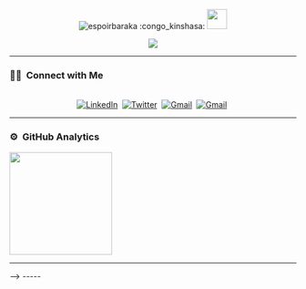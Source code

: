 <p align="center"> <img src="https://komarev.com/ghpvc/?username=espoirbaraka&label=Profile%20views&color=0e75b6&style=plastic" alt="espoirbaraka" /> :congo_kinshasa: <img src="https://media.giphy.com/media/hvRJCLFzcasrR4ia7z/giphy.gif" width="35"></p>
<p align="center">
  <a href="https://github.com/DenverCoder1/readme-typing-svg"><img src="https://readme-typing-svg.herokuapp.com?lines=Baraka+Bigega+Espoir;Computer+Science+Student;Software+Developer;Graphic%20Designer;Always%20learning%20new%20things&center=true&width=500&height=50"></a>
</p>
<hr/>



<h3> 🤝🏻 &nbsp;Connect with Me </h3> 

<p align="center">
<br>
<a href="https://www.linkedin.com/in/espoir-baraka-38394018a/"><img src="https://img.shields.io/badge/linkedin-%230077B5.svg?&style=for-the-badge&logo=linkedin&logoColor=white" alt="LinkedIn" /></a>&nbsp;
<a href="https://twitter.com/barakabigega"><img src="https://img.shields.io/badge/Twitter-1DA1F2?style=for-the-badge&logo=twitter&logoColor=white" alt="Twitter" /></a>&nbsp;
<a href="mailto:esbarakabigega@gmail.com?subject=Hello Baraka from GitHub"><img src="https://img.shields.io/badge/gmail-%23D14836.svg?&style=for-the-badge&logo=gmail&logoColor=white" alt="Gmail"/></a>&nbsp;
<a href="https://facebook.com/bigegaespoir/"><img src="https://img.shields.io/badge/Facebook-Connect-brightgreen?style=for-the-badge&labelColor=white&logo=facebook" alt="Gmail"/></a>&nbsp;
<!--<a href="https://kkvanonymous.github.io/"><img alt="Website" src="https://img.shields.io/website?style=for-the-badge&up_message=portfolio&url=https%3A%2F%2Fkkvanonymous.github.io%2F"></a>-->
</p>


----- 

### ⚙️ &nbsp;GitHub Analytics

<p align="left">
<a href="https://github.com/espoirbaraka">
  <img height="180em" src="https://github-readme-stats-eight-theta.vercel.app/api?username=espoirbaraka&show_icons=true&theme=algolia&include_all_commits=true&count_private=true+count_public=true"/>
  
<!--   <img height="180em" src="https://github-readme-stats-eight-theta.vercel.app/api/top-langs/?username=Moise-Nturubika&layout=compact&langs_count=8&theme=algolia"/> -->
-----
<!--   <img height="180em" src="https://github-readme-stats-eight-theta.vercel.app/api/top-langs/?username=Moise-Nturubika&layout=compact&langs_count=8&theme=algolia"/> -->
  <!--<img height="180em" src="https://github-readme-stats-eight-theta.vercel.app/api/top-langs/?username=Moise-Nturubika&layout=compact&langs_count=8&theme=algolia"/>-->
</a>
</p>
-->
-----





